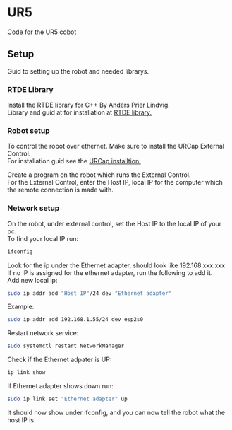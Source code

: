 # UR5
Code for the UR5 cobot<br>

## Setup
Guid to setting up the robot and needed librarys.<br>

### RTDE Library
Install the RTDE library for C++ By Anders Prier Lindvig.<br>
Library and guid at for installation at [RTDE library.](https://gitlab.com/sdurobotics/ur_rtde)<br>

### Robot setup
To control the robot over ethernet. Make sure to install the URCap External Control.<br>
For installation guid see the [URCap installtion.](https://github.com/UniversalRobots/Universal_Robots_ROS_Driver/blob/master/ur_robot_driver/doc/install_urcap_e_series.md)<br>

Create a program on the robot which runs the External Control.<br>
For the External Control, enter the Host IP, local IP for the computer which the remote connection is made with.

### Network setup
On the robot, under external control, set the Host IP to the local IP of your pc.<br>
To find your local IP run:<br>
```bash
ifconfig
```
Look for the ip under the Ethernet adapter, should look like 192.168.xxx.xxx<br>
If no IP is assigned for the ethernet adapter, run the following to add it.<br>
Add new local ip:<br>
```bash
sudo ip addr add "Host IP"/24 dev "Ethernet adapter"
```
Example:<br>
```bash
sudo ip addr add 192.168.1.55/24 dev esp2s0
```
Restart network service:<br>
```bash
sudo systemctl restart NetworkManager
```
Check if the Ethernet adpater is UP:<br>
```bash
ip link show
```
If Ethernet adapter shows down run:<br>
```bash
sudo ip link set "Ethernet adapter" up
```
It should now show under ifconfig, and you can now tell the robot what the host IP is.




